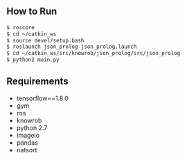 ## How to Run

```bash
$ roscore
$ cd ~/catkin_ws
$ source devel/setup.bash
$ roslaunch json_prolog json_prolog.launch
$ cd ~/catkin_ws/src/knowrob/json_prolog/src/json_prolog 
$ python2 main.py
```

## Requirements

- tensorflow==1.8.0
- gym
- ros
- knowrob
- python 2.7
- imageio
- pandas
- natsort
